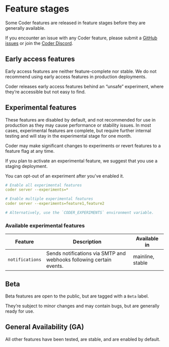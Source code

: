 # Feature stages

Some Coder features are released in feature stages before they are generally
available.

If you encounter an issue with any Coder feature, please submit a
[GitHub issues](https://github.com/coder/coder/issues) or join the
[Coder Discord](https://discord.gg/coder).

## Early access features

Early access features are neither feature-complete nor stable. We do not
recommend using early access features in production deployments.

Coder releases early access features behind an “unsafe” experiment, where
they’re accessible but not easy to find.

## Experimental features

These features are disabled by default, and not recommended for use in
production as they may cause performance or stability issues. In most cases,
experimental features are complete, but require further internal testing and
will stay in the experimental stage for one month.

Coder may make significant changes to experiments or revert features to a
feature flag at any time.

If you plan to activate an experimental feature, we suggest that you use a
staging deployment.

You can opt-out of an experiment after you've enabled it.

```yaml
# Enable all experimental features
coder server --experiments=*

# Enable multiple experimental features
coder server --experiments=feature1,feature2

# Alternatively, use the `CODER_EXPERIMENTS` environment variable.
```

### Available experimental features

<!-- Code generated by scripts/release/docs_update_experiments.sh. DO NOT EDIT. -->
<!-- BEGIN: available-experimental-features -->

| Feature         | Description                                                         | Available in     |
| --------------- | ------------------------------------------------------------------- | ---------------- |
| `notifications` | Sends notifications via SMTP and webhooks following certain events. | mainline, stable |

<!-- END: available-experimental-features -->

## Beta

Beta features are open to the public, but are tagged with a `Beta` label.

They’re subject to minor changes and may contain bugs, but are generally ready
for use.

## General Availability (GA)

All other features have been tested, are stable, and are enabled by default.
